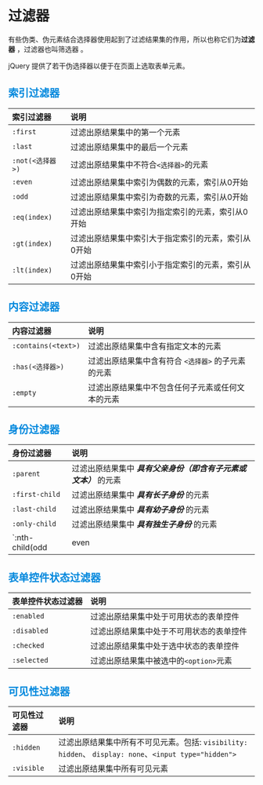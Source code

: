 # 过滤器

有些伪类、伪元素结合选择器使用起到了过滤结果集的作用，所以也称它们为**过滤器** ，过滤器也叫筛选器 。

jQuery 提供了若干伪选择器以便于在页面上选取表单元素。

## <font color="#0088dd">**索引过滤器**</font>

|索引过滤器|说明|
|:-|:-|
|`:first`|过滤出原结果集中的第一个元素|
|`:last`|过滤出原结果集中的最后一个元素|
|`:not(<选择器>)`|过滤出原结果集中不符合`<选择器>`的元素|
|`:even`|过滤出原结果集中索引为偶数的元素，索引从0开始|
|`:odd`|过滤出原结果集中索引为奇数的元素，索引从0开始|
|`:eq(index)`|过滤出原结果集中索引为指定索引的元素，索引从0开始|
|`:gt(index)`|过滤出原结果集中索引大于指定索引的元素，索引从0开始|
|`:lt(index)`|过滤出原结果集中索引小于指定索引的元素，索引从0开始|

## <font color="#0088dd">**内容过滤器**</font>

| 内容过滤器 |说明 |
|:-|:-|
|`:contains(<text>)`|过滤出原结果集中含有指定文本的元素|
|`:has(<选择器>)`|过滤出原结果集中含有符合 `<选择器>` 的子元素的元素|
|`:empty`|过滤出原结果集中不包含任何子元素或任何文本的元素|

## <font color="#0088dd">**身份过滤器**</font>

| 身份过滤器 |说明 |
|:-|:-|
|`:parent`|过滤出原结果集中 ***具有父亲身份（即含有子元素或文本）*** 的元素|
|`:first-child`|过滤出原结果集中 ***具有长子身份*** 的元素|
|`:last-child`|过滤出原结果集中 ***具有幼子身份*** 的元素|
|`:only-child`|过滤出原结果集中 ***具有独生子身份*** 的元素|
|`:nth-child(odd | even | N)`|过滤出原结果集中 ***具有特定儿子身份的元素*** 的元素。若传入数字，参数从1开始|

## <font color="#0088dd">**表单控件状态过滤器**</font>

|表单控件状态过滤器|说明|
|:-|:-|
|`:enabled`|过滤出原结果集中处于可用状态的表单控件|
|`:disabled`|过滤出原结果集中处于不可用状态的表单控件|
|`:checked`|过滤出原结果集中处于选中状态的表单控件|
|`:selected`|过滤出原结果集中被选中的`<option>`元素|

## <font color="#0088dd">**可见性过滤器**</font>

| 可见性过滤器 |说明 |
|:-|:-|
|`:hidden`|过滤出原结果集中所有不可见元素。包括: `visibility: hidden`、 `display: none`、`<input type="hidden">`|
|`:visible`|过滤出原结果集中所有可见元素|
